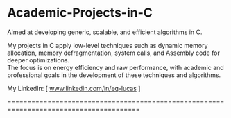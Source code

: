 # Academic-Projects-in-C

Aimed at developing generic, scalable, and efficient algorithms in C.


My projects in C apply low-level techniques such as dynamic memory allocation, memory defragmentation, system calls, and Assembly code for deeper optimizations.  
The focus is on energy efficiency and raw performance, with academic and professional goals in the development of these techniques and algorithms.

 My LinkedIn: [ www.linkedin.com/in/eq-lucas ]

 =======================================================================================
 
